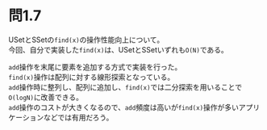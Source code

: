 # 問1.7

USetとSSetの`find(x)`の操作性能向上について。  
今回、自分で実装した`find(x)`は、USetとSSetいずれも`O(N)`である。

`add`操作を末尾に要素を追加する方式で実装を行った。  
`find(x)`操作は配列に対する線形探索となっている。  
`add`操作時に整列し、配列に追加し、`find(x)`では二分探索を用いることで`O(logN)`に改善できる。  
`add`操作のコストが大きくなるので、`add`頻度は高いが`find(x)`操作が多いアプリケーションなどでは有用だろう。
